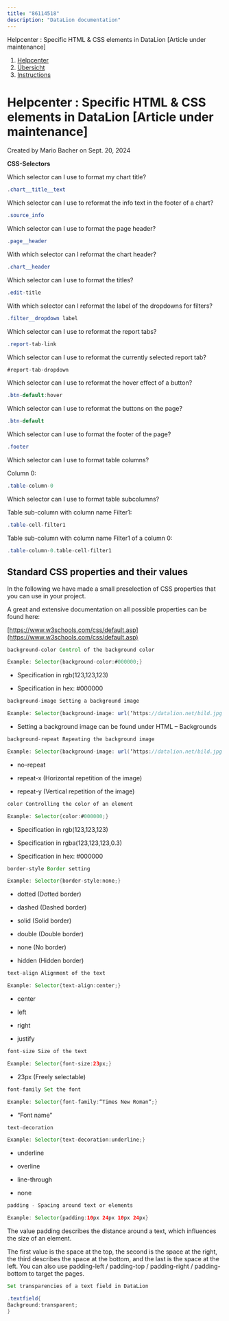 ```yaml
---
title: "86114518"
description: "DataLion documentation"
---
```


Helpcenter : Specific HTML & CSS elements in DataLion \[Article under maintenance\]  

1.  [Helpcenter](index.html)
2.  [Übersicht](2982609.html)
3.  [Instructions](Instructions_85524497.html)

# Helpcenter : Specific HTML & CSS elements in DataLion \[Article under maintenance\]

Created by Mario Bacher on Sept. 20, 2024

**CSS-Selectors**

Which selector can I use to format my chart title?

```java
.chart__title__text
```

Which selector can I use to reformat the info text in the footer of a chart?

```java
.source_info
```

Which selector can I use to format the page header?

```java
.page__header
```

With which selector can I reformat the chart header?

```java
.chart__header
```

Which selector can I use to format the titles?

```java
.edit-title
```

With which selector can I reformat the label of the dropdowns for filters?

```java
.filter__dropdown label
```

Which selector can I use to reformat the report tabs?

```java
.report-tab-link
```

Which selector can I use to reformat the currently selected report tab?

```java
#report-tab-dropdown
```

Which selector can I use to reformat the hover effect of a button?

```java
.btn-default:hover
```

Which selector can I use to reformat the buttons on the page?

```java
.btn-default
```

Which selector can I use to format the footer of the page?

```java
.footer
```

Which selector can I use to format table columns?

Column 0:

```java
.table-column-0
```

Which selector can I use to format table subcolumns?

Table sub-column with column name Filter1:

```java
.table-cell-filter1
```

Table sub-column with column name Filter1 of a column 0:

```java
.table-column-0.table-cell-filter1
```

## **Standard CSS properties and their values**

In the following we have made a small preselection of CSS properties that you can use in your project.

A great and extensive documentation on all possible properties can be found here:

[https://www.w3schools.com/css/default.asp](https://www.w3schools.com/css/default.asp)

```java
background-color Control of the background color

Example: Selector{background-color:#000000;}
```

-   Specification in rgb(123,123,123)
    
-   Specification in hex: #000000
    

```java
background-image Setting a background image

Example: Selector{background-image: url(‘https://datalion.net/bild.jpg’);}
```

-   Setting a background image can be found under HTML – Backgrounds
    

```java
background-repeat Repeating the background image

Example: Selector{background-image: url(‘https://datalion.net/bild.jpg’);background-repeat:no-repeat;}
```

-   no-repeat
    
-   repeat-x (Horizontal repetition of the image)
    
-   repeat-y (Vertical repetition of the image)
    

```java
color Controlling the color of an element

Example: Selector{color:#000000;}
```

-   Specification in rgb(123,123,123)
    
-   Specification in rgba(123,123,123,0.3)
    
-   Specification in hex: #000000
    

```java
border-style Border setting

Example: Selector{border-style:none;}
```

-   dotted (Dotted border)
    
-   dashed (Dashed border)
    
-   solid (Solid border)
    
-   double (Double border)
    
-   none (No border)
    
-   hidden (Hidden border)
    

```java
text-align Alignment of the text

Example: Selector{text-align:center;}
```

-   center 
    
-   left 
    
-   right
    
-   justify
    

```java
font-size Size of the text

Example: Selector{font-size:23px;}
```

-   23px (Freely selectable)
    

```java
font-family Set the font

Example: Selector{font-family:“Times New Roman“;}
```

-   “Font name”
    

```java
text-decoration

Example: Selector{text-decoration:underline;}
```

-   underline
    
-   overline
    
-   line-through
    
-   none
    

```java
padding - Spacing around text or elements

Example: Selector{padding:10px 24px 10px 24px}
```

The value padding describes the distance around a text, which influences the size of an element.

The first value is the space at the top, the second is the space at the right, the third describes the space at the bottom, and the last is the space at the left. You can also use padding-left / padding-top / padding-right / padding-bottom to target the pages.

```java
Set transparencies of a text field in DataLion

.textfield{
Background:transparent;
}
```